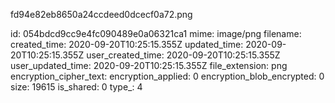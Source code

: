 fd94e82eb8650a24ccdeed0dcecf0a72.png

id: 054bdcd9cc9e4fc090489e0a06321ca1
mime: image/png
filename: 
created_time: 2020-09-20T10:25:15.355Z
updated_time: 2020-09-20T10:25:15.355Z
user_created_time: 2020-09-20T10:25:15.355Z
user_updated_time: 2020-09-20T10:25:15.355Z
file_extension: png
encryption_cipher_text: 
encryption_applied: 0
encryption_blob_encrypted: 0
size: 19615
is_shared: 0
type_: 4